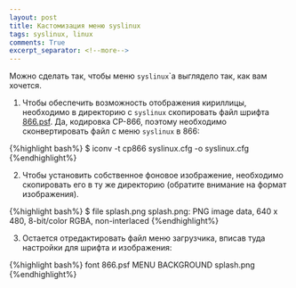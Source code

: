 ```yaml
---
layout: post
title: Кастомизация меню syslinux
tags: syslinux, linux
comments: True
excerpt_separator: <!--more-->
---
```


Можно сделать так, чтобы меню `syslinux`\`а выглядело так, как вам хочется.


<!--more-->

1. Чтобы обеспечить возможность отображения кириллицы, необходимо в директорию с `syslinux` скопировать файл шрифта [866.psf](files/866.psf). Да, кодировка CP-866, поэтому необходимо сконвертировать файл с меню `syslinux` в 866:

{%highlight bash%}
$ iconv -t cp866 syslinux.cfg -o syslinux.cfg
{%endhighlight%}

2. Чтобы установить собственное фоновое изображение, необходимо скопировать его в ту же директорию (обратите внимание на формат изображения).

{%highlight bash%}
$ file splash.png
splash.png: PNG image data, 640 x 480, 8-bit/color RGBA, non-interlaced
{%endhighlight%}

3. Остается отредактировать файл меню загрузчика, вписав туда настройки для шрифта и изображения:

{%highlight bash%}
font 866.psf
MENU BACKGROUND splash.png
{%endhighlight%}

